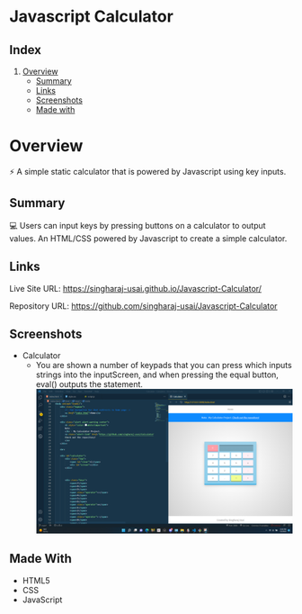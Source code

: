 # Javascript Calculator

## Index
1. [Overview](#overview)
    - [Summary](#summary)
    - [Links](#links)
    - [Screenshots](#screenshots)
    - [Made with](#made-with)

# Overview

⚡ A simple static calculator that is powered by Javascript using key inputs.

## Summary

💻 Users can input keys by pressing buttons on a calculator to output values. An HTML/CSS powered by Javascript to create a simple calculator.

## Links

Live Site URL: https://singharaj-usai.github.io/Javascript-Calculator/

Repository URL: https://github.com/singharaj-usai/Javascript-Calculator

## Screenshots
* Calculator
    * You are shown a number of keypads that you can press which inputs strings into the inputScreen, and when pressing the equal button, eval() outputs the statement.
![](./Screenshots/1.png)



## Made With

* HTML5
* CSS
* JavaScript
